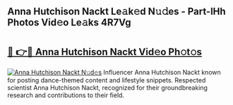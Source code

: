 ## Anna Hutchison Nackt Le𝚊k𝚎d N𝚞𝚍es - Part-lHh Photos Vid𝚎o Le𝚊ks 4R7Vg

# <h2><a href="http://fb0ig5.evod.top/?m=Anna+Hutchison+Nackt">🔗 👉🔴 Anna Hutchison Nackt Vid𝚎o Ph𝚘t𝚘s</a></h2>

[![Anna Hutchison Nackt N𝚞d𝚎s](https://i.imgur.com/8V9OHl7.gif)](http://fb0ig5.evod.top/?m=Anna+Hutchison+Nackt)
Influencer Anna Hutchison Nackt known for posting dance-themed content and lifestyle snippets. Respected scientist Anna Hutchison Nackt, recognized for their groundbreaking research and contributions to their field. 
